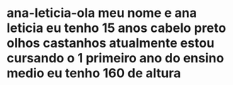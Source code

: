 # ana-leticia-ola meu nome e ana leticia eu tenho 15 anos cabelo preto olhos castanhos atualmente estou cursando o 1 primeiro ano do ensino medio eu tenho 160 de altura 
